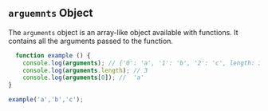 ## `arguemnts` Object
The `arguments` object is an array-like object available with functions.  It contains all the arguments passed to the function.
```javascript
  function example () {
    console.log(arguments); // {'0': 'a', '1': 'b', '2': 'c', length: 3}
    console.log(arguments.length); // 3
    console.log(arguments[0]); //  'a'
}

example('a','b','c');
```
